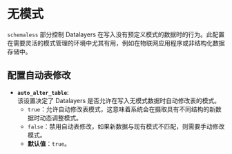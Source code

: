 # 无模式

`schemaless` 部分控制 Datalayers 在写入没有预定义模式的数据时的行为。此配置在需要灵活的模式管理的环境中尤其有用，例如在物联网应用程序或非结构化数据存储中。

## 配置自动表修改

- **`auto_alter_table`**:  
  该设置决定了 Datalayers 是否允许在写入无模式数据时自动修改表的模式。  
  - `true`：允许自动修改表模式，这意味着系统会在摄取具有不同结构的新数据时动态调整模式。  
  - `false`：禁用自动表修改，如果新数据与现有模式不匹配，则需要手动修改模式。  
  - **默认值**：`true`。
